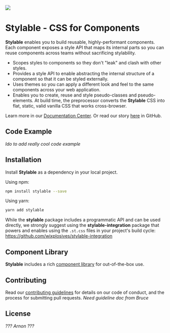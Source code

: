 
![](./branding/logo/PNG/96-logo-horizontal.png)

# Stylable - CSS for Components

**Stylable** enables you to build reusable, highly-performant components. Each component exposes a style API that maps its internal parts so you can reuse components across teams without sacrificing stylability.

* Scopes styles to components so they don't "leak" and clash with other styles.
* Provides a style API to enable abstracting the internal structure of a component so that it can be styled externally. 
* Uses themes so you can apply a different look and feel to the same components across your web application.
* Enables you to create, reuse and style pseudo-classes and pseudo-elements.
At build time, the preprocessor converts the **Stylable** CSS into flat, static, valid vanilla CSS that works cross-browser.

Learn more in our [Documentation Center]().
Or read our story [here](../usefulInfo/overview.md) in GitHub.

## Code Example

*Ido to add really cool code example*

## Installation

Install **Stylable** as a dependency in your local project.

Using npm:
```bash
npm install stylable --save
```
Using yarn:
```bash
yarn add stylable
```

While the **stylable** package includes a programmatic API and can be used directly, we strongly suggest using
the **stylable-integration** package that powers and enables using the `.st.css` files in your project's build cycle:
https://github.com/wixplosives/stylable-integration

## Component Library

**Stylable** includes a rich [component library](https://github.com/wix/stylable-components) for out-of-the-box use.

## Contributing

Read our [contributing guidelines]() for details on our code of conduct, and the process for submitting pull requests. *Need guideline doc from Bruce*

## License

*??? Arnon ???*